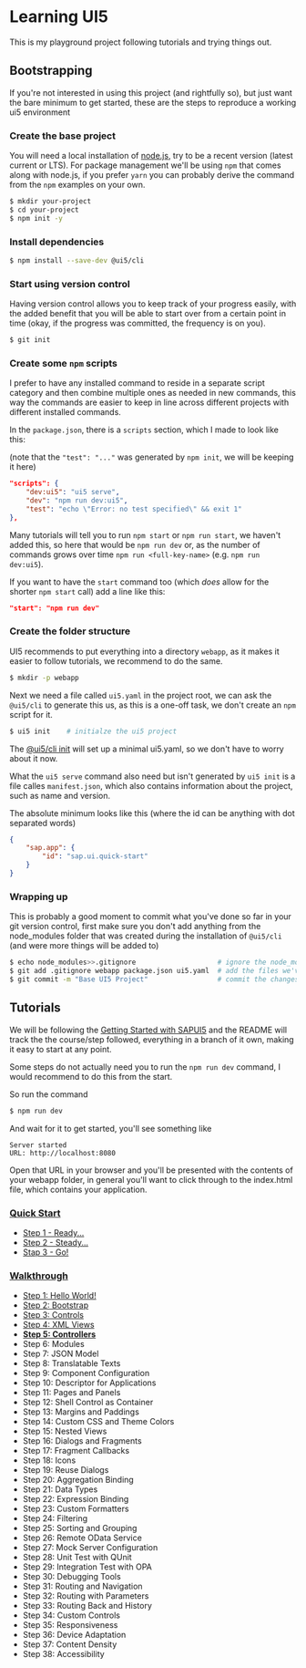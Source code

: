 # Learning UI5

This is my playground project following tutorials and trying things out.

## Bootstrapping

If you're not interested in using this project (and rightfully so), but just want the bare minimum to get started, these are the steps to reproduce a working ui5 environment

### Create the base project

You will need a local installation of [node.js](https://nodejs.org/), try to be a recent version (latest current or LTS). 
For package management we'll be using `npm` that comes along with node.js, if you prefer `yarn` you can probably derive the command from the `npm` examples on your own.

```bash
$ mkdir your-project
$ cd your-project
$ npm init -y
```

### Install dependencies

```bash
$ npm install --save-dev @ui5/cli
```

### Start using version control

Having version control allows you to keep track of your progress easily, with the added benefit that you will be able to start over from a certain point in time (okay, if the progress was committed, the frequency is on you).

```bash
$ git init
```

### Create some `npm` scripts

I prefer to have any installed command to reside in a separate script category and then combine multiple ones as needed in new commands, this way the commands are easier to keep in line across different projects with different installed commands.

In the `package.json`, there is a `scripts` section, which I made to look like this:

(note that the `"test": "..."` was generated by `npm init`, we will be keeping it here)

```json
"scripts": {
	"dev:ui5": "ui5 serve",
	"dev": "npm run dev:ui5",
	"test": "echo \"Error: no test specified\" && exit 1"
},
```

Many tutorials will tell you to run `npm start` or `npm run start`, we haven't added this, so here that would be `npm run dev` or, as the number of commands grows over time `npm run <full-key-name>` (e.g. `npm run dev:ui5`).

If you want to have the `start` command too (which _does_ allow for the shorter `npm start` call) add a line like this:

```json
"start": "npm run dev"
```


### Create the folder structure

UI5 recommends to put everything into a directory `webapp`, as it makes it easier to follow tutorials, we recommend to do the same.

```bash
$ mkdir -p webapp
```

Next we need a file called `ui5.yaml` in the project root, we can ask the `@ui5/cli` to generate this us, as this is a one-off task, we don't create an `npm` script for it.

```bash
$ ui5 init    # initialze the ui5 project
```

The [@ui5/cli init](https://sap.github.io/ui5-tooling/pages/CLI/#ui5-init) will set up a minimal ui5.yaml, so we don't have to worry about it now.

What the `ui5 serve` command also need but isn't generated by `ui5 init` is a file calles `manifest.json`, which also contains information about the project, such as name and version.

The absolute minimum looks like this (where the id can be anything with dot separated words)

```json
{
	"sap.app": {
		"id": "sap.ui.quick-start"
	}
}
```

### Wrapping up

This is probably a good moment to commit what you've done so far in your git version control, first make sure you don't add anything from the node_modules folder that was created during the installation of `@ui5/cli` (and were more things will be added to)

```bash
$ echo node_modules>>.gitignore                    # ignore the node_modules folder
$ git add .gitignore webapp package.json ui5.yaml  # add the files we've created
$ git commit -m "Base UI5 Project"                 # commit the changes
```


## Tutorials

We will be following the [Getting Started with SAPUI5](https://sapui5.hana.ondemand.com/#/) and the README will track the the course/step followed, everything in a branch of it own, making it easy to start at any point.

Some steps do not actually need you to run the `npm run dev` command, I would recommend to do this from the start.

So run the command

```bash
$ npm run dev
```

And wait for it to get started, you'll see something like

```
Server started
URL: http://localhost:8080
```

Open that URL in your browser and you'll be presented with the contents of your webapp folder, in general you'll want to click through to the index.html file, which contains your application.


### [Quick Start](https://sapui5.hana.ondemand.com/#/topic/592f36fd077b45349a67dcb3efb46ab1)

- [Step 1 - Ready...](https://sapui5.hana.ondemand.com/#/topic/851bde42e4e1410c96abbe402fa9128c)
- [Step 2 - Steady...](https://sapui5.hana.ondemand.com/#/topic/128214a9b2754b15aec5e365780b03fd)
- [Stap 3 - Go!](https://sapui5.hana.ondemand.com/#/topic/073d1073fc604beda94589d5c93b32e2)

### [Walkthrough](https://sapui5.hana.ondemand.com/#/topic/3da5f4be63264db99f2e5b04c5e853db)

- [Step 1: Hello World!](https://sapui5.hana.ondemand.com/#/topic/2680aa9b16c14a00b01261d04babbb39)
- [Step 2: Bootstrap](https://sapui5.hana.ondemand.com/#/topic/fe12df2e338e43598977d09f3d191b7b)
- [Step 3: Controls](https://sapui5.hana.ondemand.com/#/topic/ddbceecd7d3d42eea9cf78a820a238fb)
- [Step 4: XML Views](https://sapui5.hana.ondemand.com/#/topic/1409791afe4747319a3b23a1e2fc7064)
- **[Step 5: Controllers](https://sapui5.hana.ondemand.com/#/topic/50579ddf2c934ce789e056cfffe9efa9)**
- Step 6: Modules
- Step 7: JSON Model
- Step 8: Translatable Texts
- Step 9: Component Configuration
- Step 10: Descriptor for Applications
- Step 11: Pages and Panels
- Step 12: Shell Control as Container
- Step 13: Margins and Paddings
- Step 14: Custom CSS and Theme Colors
- Step 15: Nested Views
- Step 16: Dialogs and Fragments
- Step 17: Fragment Callbacks
- Step 18: Icons
- Step 19: Reuse Dialogs
- Step 20: Aggregation Binding
- Step 21: Data Types
- Step 22: Expression Binding
- Step 23: Custom Formatters
- Step 24: Filtering
- Step 25: Sorting and Grouping
- Step 26: Remote OData Service
- Step 27: Mock Server Configuration
- Step 28: Unit Test with QUnit
- Step 29: Integration Test with OPA
- Step 30: Debugging Tools
- Step 31: Routing and Navigation
- Step 32: Routing with Parameters
- Step 33: Routing Back and History
- Step 34: Custom Controls
- Step 35: Responsiveness
- Step 36: Device Adaptation
- Step 37: Content Density
- Step 38: Accessibility


